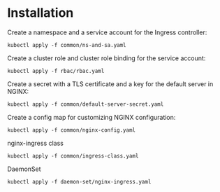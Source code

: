 # Installation

Create a namespace and a service account for the Ingress controller:
```
kubectl apply -f common/ns-and-sa.yaml
```
Create a cluster role and cluster role binding for the service account:
```
kubectl apply -f rbac/rbac.yaml
```
Create a secret with a TLS certificate and a key for the default server in NGINX:
```
kubectl apply -f common/default-server-secret.yaml
```
Create a config map for customizing NGINX configuration:
```
kubectl apply -f common/nginx-config.yaml
```
nginx-ingress class
```
kubectl apply -f common/ingress-class.yaml
```
DaemonSet 
```
kubectl apply -f daemon-set/nginx-ingress.yaml
```





